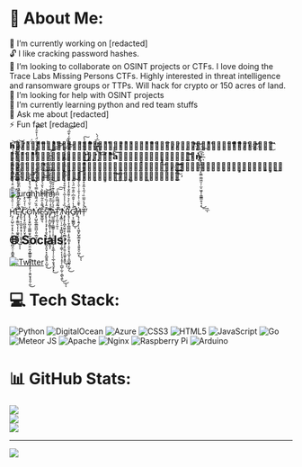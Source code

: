 # 💫 About Me:
🔭 I’m currently working on [redacted]<br>🔓 I like cracking password hashes.<br>👯 I’m looking to collaborate on OSINT projects or CTFs. I love doing the Trace Labs Missing Persons CTFs. Highly interested in threat intelligence and ransomware groups or TTPs. Will hack for crypto or 150 acres of land. <br>🤝 I’m looking for help with OSINT projects<br>🌱 I’m currently learning python and red team stuffs<br>💬 Ask me about [redacted]<br>⚡ Fun fact [redacted]

𝗵̕𝗲̷̶̸̸̡̇ͮ̈́̅̽ͩͣ̊ͨ̿͂͆͆́́̚̕͢͜𝗰ͭͤͪͪͤ̒ͧ̐́̄̈́̐̍̽͋̌̎́̍͒ͫͫ͑ͫͪ̚҉̡́́̕͟͞͏̸́́͜͏̷̵̴̀͢𝗼̾̄ͬͭ̾̀̒̈̓̐͌̔ͪ̽ͧ̅̑͛͑̾ͬ͛̀̑̉͌̈͒̍ͥ̑̓̀̚͞͏̶̷̴̸̵̧̢̡̨̧̛́̕͞͝͏̷̡҉͝𝗺̍ͮͪ̊̒̋̒̂̾̂͂̆̓̉͗̎ͣ̈͌ͤ̀ͥ͊̀̓͂̽̃͆͒ͥͨ̚͘͏̕͘͏̸̢̡̛̀͘͝҉̷̵̵̡́́̀͜͡͞𝗲ͯ̌̄͗̉̓̐ͥ̋̉ͩ̍̾ͭ̇ͣͪͮ̀̂͗̎̅̅̎̀̚͏̴̷̵̡̢̢̧̛̛́̀͘͜͜͜͝𝘀̷̧̨̢̨̛̛̐ͥ̎͐̐ͪ̌͌̄ͭ̆ͫ̃͋̀͘͝𝗮͝𝘁̴̶̶̴͇̗̳̭̮͈͙͇̗̪̻̖̖́̕͟͝͠͠ͅ𝗻̨͏̀҉̴̸̶̴̨̢̨̻̲̩̩̙͈̳̣͇͖̤̹̦̫̠͖͓͕͈͇̳̱̠̘͔̀͜͢͟͡͞͡ͅ𝗶̴̷̧̢̀͏̵̢̧̡̡̧̛̀͜͢͞҉̴̨͚̱͚̳̙͉͈̩͕̣͇̹̞̭̫̰̰͎͎̲̭̝̰͚̗̲̗̣̮̪̰̘̙́͢͝𝗴̴̷̶̨̨́́͘̕͘͘͜͟͟͢͡͝͡͡͠͡҉͍̣͕̟̻̞̟̞̲̫̱̹̦̳̝̳͇͓̬̪̰͉̻̮̠͈͈̲͓͇̰͉͜ͅ𝗵̸̡́̀͟҉҉̡̨̢̢̧̛͓͖͔͖̗̺̥̰̝͎̫͔̘̪̺̰̭̥͕̰̰͇͉̲̹͍́͢͠͞͝𝘁͘͢͏̸̴̧̬̙͍͇̩̱̺͖̖̼̮̭̥̥̕͟͞͝

![urghhHhh](https://camo.githubusercontent.com/39a6dcd8ca12269bedef74436b62f45a2f80ad6b9fd2bda5474837f1d4537a4a/68747470733a2f2f6d65646961322e67697068792e636f6d2f6d656469612f546f4d6a4770417a6d765957515957516e38512f67697068792e6769663f6369643d6563663035653437376d757a39706b616c6e6b6e757677646c61697434796c6b746c6b636d78397a75336f7361646267267269643d67697068792e676966)

Ḩ̷̡̛̗̤̺̹̬͕̙̟̖̤̰̘͔̖̠̤̪̞̤̜̞̳̬̳̰̝͉͑͑͑̎͛̑͊̋͂̏̈̋̈̊̔̐̄̇͌̂͋̿̄̋̀̋͗̇̃́͐͌̉̋̕͜͝ͅĘ̶̧̢̛̯͇̫̖͎̜͎͚̭̱̣̟̱̦͂̑̽̑͛͗̌̍̊͐͆̇̉̀̓̃͊̇̏̆̌̍͊̂̊̂̓̇̔̇͂̑̅͆̑͛͘̕͜ͅͅͅ ̸̡͈͉̣̖̼̫̝̥͙̹̩̜̫͚͕͍̣̀͛͋̈́͆̒͗̆͒̍̈̑̐͗̓͑̀̿̋̾͋̒̾̾͐̍̀̍̎́̊͘̚͝C̴̡̨̧̛̟̮̺͖̫͕̙̤̟̘̮̋͑̓̆̀̽O̷̢̢̡̧̬̺͔͚̫͇͈̞̲̩͍̰̯͍̤̯̣̼̝̲͇͚̦͖̩̥̙̩̟̖̦̯͍̮̟̥͈̦̰̓͐̋̍͐̅̌̄͌̈́̆́̒̽͒̓̕̕͜͝͝M̴̢̡̛̛̺̬̲̼̲̰̪̪̩͈̣̲̮̩̜͗̂̏̈́͌̒̍̀̿́̾̑̽͋̾̂̑̊͗̀͑͛̾̑̏̂̂̀͛̔̍̐̈́̇̍͒̄̓͘͠͝ͅͅE̷͚̭̲͈͉̽͌̔̑͋̍͂͋̀̔̆́̓͐̚͠͝S̸̨̢̨̧̛̜͉̟̖̞̩̱͉̞͙̹̮͇̪̟̱̤͓̙̗̯̲̱̱͈͕̺͉͊̑̾́̏̉̀̀̉̕͜͝ ̸̡̢̛̛͎̪̫̙͇̞̜̝̹̣̝͉̠̥̫̫̭̗̹̓̾̽͑̏͒̆̈́̌̀̍̑́̎̑͂̐̏̓͐̎̏̈́̍̂̊͆̄̈́͘͘͝͠͠͝͝Ą̴̲̰̰͖̘̠̳̳̦̦̜̙̠͉͍̞̱̩͙̮̲̖̹̜̠̖̲̹̱͓̘̬̙̟̏̉̓̅̈́̇̆̑̔͊͐̊̎͜͝T̴̯̜̜̪͉͕̼̦̠̍̂̾̿̅̇͆͆̉̕͠͠ ̸̧̛͓͇̤̣̦̠͙̩̳̺̖̝̱͙͖̘͈̣̹̳̜͔͎̦̘̩̥̗̦̲̺̩̰̹͔̻̖͍̀̄̓̍̍͑͜͜ͅͅŅ̵̡̧̛̛̟̝̪̟͖̖͓͔̼̻̟̬̗̠̞͙̹͍̠̭͚̝͙̱̼͗̏̉̇̾̾̅͛̔̒̐̊̀̔̋͆̈͆͑̓̅̑͛̿̆̈́̉̽̚͜͠͠͠ͅͅÌ̷̢̘̗̩̹̱̜̻͇̮̻͎̙͍̗͇͙̦͔̬̠̟̘̲̞̹̭̪͚͉̙̲̗̈́̀͐͛̇͊̎̂̐̽̾̓̓̒̄̾̈́́̔̑́͒̋̉̀͒͂̔̿̅̀͋̇̀̄̅́͘̚̚͜͝͝Ğ̸̛̛̙͔̜͇͇̬̍̔͗̌̐͆̇̋̐̅̈́͛̏̚̚͜͠ͅḨ̸̢̨͕͍̗̹͙͖̮̙̺̩͇̱̥̟͉͈͍̭̠̪̞̍͛͊̆͗͐̓̉̐͑̍̑̀͐̑̉̐͒͜͝ͅͅT̶̹̀͐́̾͂̅̏̇́̋̔̃͒̽͋̓̈́̎̋͌̿̆̔̓͐͗̓͂̌͊̎͊́͐̕̚̚͠

## 🌐 Socials:
[![Twitter](https://img.shields.io/badge/Twitter-%231DA1F2.svg?logo=Twitter&logoColor=white)](https://twitter.com/edmond_major) 

# 💻 Tech Stack:
![Python](https://img.shields.io/badge/python-3670A0?style=for-the-badge&logo=python&logoColor=ffdd54) ![DigitalOcean](https://img.shields.io/badge/DigitalOcean-%230167ff.svg?style=for-the-badge&logo=digitalOcean&logoColor=white) ![Azure](https://img.shields.io/badge/azure-%230072C6.svg?style=for-the-badge&logo=azure-devops&logoColor=white) ![CSS3](https://img.shields.io/badge/css3-%231572B6.svg?style=for-the-badge&logo=css3&logoColor=white) ![HTML5](https://img.shields.io/badge/html5-%23E34F26.svg?style=for-the-badge&logo=html5&logoColor=white) ![JavaScript](https://img.shields.io/badge/javascript-%23323330.svg?style=for-the-badge&logo=javascript&logoColor=%23F7DF1E) ![Go](https://img.shields.io/badge/go-%2300ADD8.svg?style=for-the-badge&logo=go&logoColor=white) ![Meteor JS](https://img.shields.io/badge/meteorjs-%23d74c4c.svg?style=for-the-badge&logo=meteor&logoColor=white) ![Apache](https://img.shields.io/badge/apache-%23D42029.svg?style=for-the-badge&logo=apache&logoColor=white) ![Nginx](https://img.shields.io/badge/nginx-%23009639.svg?style=for-the-badge&logo=nginx&logoColor=white) ![Raspberry Pi](https://img.shields.io/badge/-RaspberryPi-C51A4A?style=for-the-badge&logo=Raspberry-Pi) ![Arduino](https://img.shields.io/badge/-Arduino-00979D?style=for-the-badge&logo=Arduino&logoColor=white)
# 📊 GitHub Stats:
![](https://github-readme-stats.vercel.app/api?username=spmedia&theme=dark&hide_border=false&include_all_commits=false&count_private=true)<br/>
![](https://github-readme-streak-stats.herokuapp.com/?user=spmedia&theme=dark&hide_border=false)<br/>
![](https://github-readme-stats.vercel.app/api/top-langs/?username=spmedia&theme=dark&hide_border=false&include_all_commits=false&count_private=true&layout=compact)

---
[![](https://visitcount.itsvg.in/api?id=spmedia&icon=0&color=0)](https://visitcount.itsvg.in)
